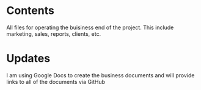 # Contents

All files for operating the buisiness end of the project.  This include marketing, sales, reports, clients, etc.

# Updates
I am using Google Docs to create the business documents and will provide links to all of the documents via GitHub 


